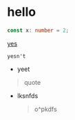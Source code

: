 # hello

```ts
const x: number = 2;
```

[yes](/fsdf)

`yesn't`

- yeet

> quote

- lksnfds
  > o^pkdfs
